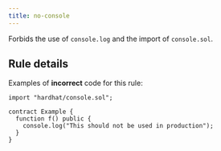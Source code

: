 ```yaml
---
title: no-console
---
```


Forbids the use of `console.log` and the import of `console.sol`.

## Rule details

Examples of **incorrect** code for this rule:

```solidity
import "hardhat/console.sol";

contract Example {
  function f() public {
    console.log("This should not be used in production");
  }
}
```
